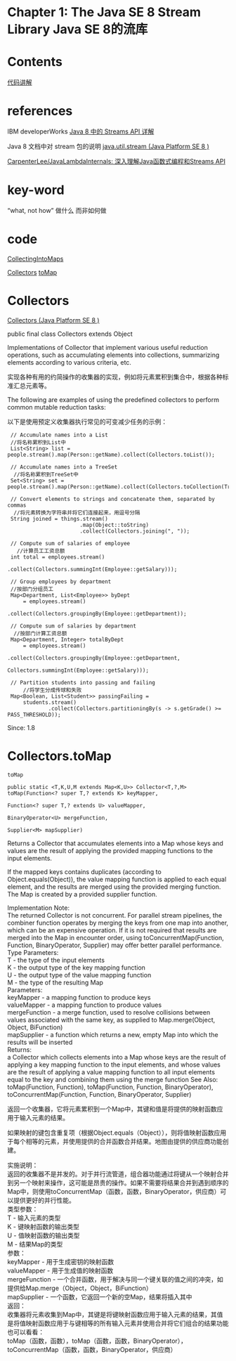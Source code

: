#  Chapter 1: The Java SE 8 Stream Library   Java SE 8的流库 

# Contents

[代码讲解](#code)


# references 
 

IBM developerWorks [Java 8 中的 Streams API 详解](https://www.ibm.com/developerworks/cn/java/j-lo-java8streamapi/)

Java 8 文档中对 stream 包的说明 [java.util.stream (Java Platform SE 8 )](https://docs.oracle.com/javase/8/docs/api/java/util/stream/package-summary.html)

[CarpenterLee/JavaLambdaInternals: 深入理解Java函数式编程和Streams API](https://github.com/CarpenterLee/JavaLambdaInternals)



# key-word

 “what, not how”  做什么 而非如何做
 

# code 

[CollectingIntoMaps](../src/main/v2ch01/collecting/CollectingIntoMaps.java)
 
[Collectors](#Collectors)  [toMap](#toMap)

 
 
 
 


# Collectors

[Collectors (Java Platform SE 8 )](https://docs.oracle.com/javase/8/docs/api/java/util/stream/Collectors.html)

public final class Collectors
extends Object

Implementations of Collector that implement various useful reduction operations, such as accumulating elements into collections, summarizing elements according to various criteria, etc.

实现各种有用的约简操作的收集器的实现，例如将元素累积到集合中，根据各种标准汇总元素等。

The following are examples of using the predefined collectors to perform common mutable reduction tasks:

以下是使用预定义收集器执行常见的可变减少任务的示例：


     // Accumulate names into a List
     //将名称累积到List中
     List<String> list = people.stream().map(Person::getName).collect(Collectors.toList());

     // Accumulate names into a TreeSet
      //将名称累积到TreeSet中
     Set<String> set = people.stream().map(Person::getName).collect(Collectors.toCollection(TreeSet::new));

     // Convert elements to strings and concatenate them, separated by commas
      //将元素转换为字符串并将它们连接起来，用逗号分隔
     String joined = things.stream()
                           .map(Object::toString)
                           .collect(Collectors.joining(", "));

     // Compute sum of salaries of employee
       //计算员工工资总额
     int total = employees.stream()
                          .collect(Collectors.summingInt(Employee::getSalary)));

     // Group employees by department
     //按部门分组员工
     Map<Department, List<Employee>> byDept
         = employees.stream()
                    .collect(Collectors.groupingBy(Employee::getDepartment));

     // Compute sum of salaries by department
      //按部门计算工资总额
     Map<Department, Integer> totalByDept
         = employees.stream()
                    .collect(Collectors.groupingBy(Employee::getDepartment,
                                                   Collectors.summingInt(Employee::getSalary)));

     // Partition students into passing and failing
         //将学生分成传球和失败
     Map<Boolean, List<Student>> passingFailing =
         students.stream()
                 .collect(Collectors.partitioningBy(s -> s.getGrade() >= PASS_THRESHOLD));

 

Since:
    1.8 
    
# Collectors.toMap

    toMap

    public static <T,K,U,M extends Map<K,U>> Collector<T,?,M> toMap(Function<? super T,? extends K> keyMapper,
                                                                    Function<? super T,? extends U> valueMapper,
                                                                    BinaryOperator<U> mergeFunction,
                                                                    Supplier<M> mapSupplier)
  
     

  Returns a Collector that accumulates elements into a Map whose keys and values are the result of applying the provided mapping functions to the input elements.    

  If the mapped keys contains duplicates (according to Object.equals(Object)), the value mapping function is applied to each equal element, and the results are merged using the provided merging function. The Map is created by a provided supplier function.    

  Implementation Note:    
    The returned Collector is not concurrent. For parallel stream pipelines, the combiner function operates by merging the keys from one map into another, which can be an expensive operation. If it is not required that results are merged into the Map in encounter order, using toConcurrentMap(Function, Function, BinaryOperator, Supplier) may offer better parallel performance.    
    Type Parameters:    
        T - the type of the input elements    
        K - the output type of the key mapping function    
        U - the output type of the value mapping function    
        M - the type of the resulting Map    
    Parameters:    
        keyMapper - a mapping function to produce keys    
        valueMapper - a mapping function to produce values    
        mergeFunction - a merge function, used to resolve collisions between values associated with the same key, as supplied to Map.merge(Object, Object, BiFunction)    
        mapSupplier - a function which returns a new, empty Map into which the results will be inserted    
    Returns:    
        a Collector which collects elements into a Map whose keys are the result of applying a key mapping function to the input elements, and whose values are the result of applying a value mapping function to all input elements equal to the key and combining them using the merge function
    See Also:    
        toMap(Function, Function), toMap(Function, Function, BinaryOperator), toConcurrentMap(Function, Function, BinaryOperator, Supplier)    

返回一个收集器，它将元素累积到一个Map中，其键和值是将提供的映射函数应用于输入元素的结果。    

   如果映射的键包含重复项（根据Object.equals（Object）），则将值映射函数应用于每个相等的元素，并使用提供的合并函数合并结果。地图由提供的供应商功能创建。    

  实施说明：    
   返回的收集器不是并发的。对于并行流管道，组合器功能通过将键从一个映射合并到另一个映射来操作，这可能是昂贵的操作。如果不需要将结果合并到遇到顺序的Map中，则使用toConcurrentMap（函数，函数，BinaryOperator，供应商）可以提供更好的并行性能。    
    类型参数：    
        T - 输入元素的类型    
        K - 键映射函数的输出类型    
        U - 值映射函数的输出类型    
        M - 结果Map的类型    
    参数：    
        keyMapper - 用于生成密钥的映射函数    
        valueMapper - 用于生成值的映射函数    
        mergeFunction - 一个合并函数，用于解决与同一个键关联的值之间的冲突，如提供给Map.merge（Object，Object，BiFunction）    
        mapSupplier - 一个函数，它返回一个新的空Map，结果将插入其中    
    返回：    
        收集器将元素收集到Map中，其键是将键映射函数应用于输入元素的结果，其值是将值映射函数应用于与键相等的所有输入元素并使用合并将它们组合的结果功能    
    也可以看看：    
        toMap（函数，函数），toMap（函数，函数，BinaryOperator），toConcurrentMap（函数，函数，BinaryOperator，供应商）        